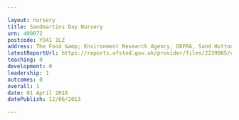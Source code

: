 ```yaml
---

layout: nursery
title: Sandmartins Day Nursery
urn: 400072
postcode: YO41 1LZ
address: The Food &amp; Environment Research Agency, DEFRA, Sand Hutton, York, North Yorkshire, YO41 1LZ
latestReportUrl: https://reports.ofsted.gov.uk/provider/files/2239065/urn/400072.pdf
teaching: 0
development: 0
leadership: 1
outcomes: 0
overall: 1
date: 01 April 2018 
datePublish: 12/06/2013

---
```

